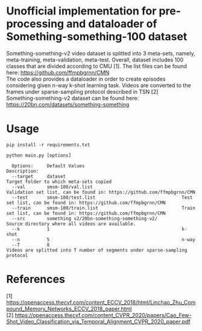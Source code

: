 # Unofficial implementation for pre-processing and dataloader of Something-something-100 dataset
Something-something-v2 video dataset is splitted into 3 meta-sets, namely, meta-training, meta-validation, meta-test. Overall, dataset includes 100 classes that are divided according to CMU [1]. The list files can be found here: https://github.com/ffmpbgrnn/CMN  
The code also provides a dataloader in order to create episodes considering given n-way k-shot learning task. Videos are converted to the frames under sparse-sampling protocol described in TSN [2]  
Something-something-v2 dataset can be found here: https://20bn.com/datasets/something-something

# Usage
```
pip install -r requirements.txt
```

```
python main.py [options]
```

```
  Options:     Default Values                                    Description:
  --target     dataset                                           Target folder to which meta-sets copied
  --val        smsm-100/val.list                                 Validation set list, can be found in: https://github.com/ffmpbgrnn/CMN
  --test       smsm-100/test.list                                Test set list, can be found in: https://github.com/ffmpbgrnn/CMN
  --train      smsm-100/train.list                               Train set list, can be found in: https://github.com/ffmpbgrnn/CMN 
  --src        something v2/20bn-something-something-v2/         Source directory where all videos are available. 
  --k          1                                                 k-shot 
  --n          5                                                 n-way
  --T          8                                                 Videos are splitted into T number of segments under sparse-sampling protocol
```

# References
[1] https://openaccess.thecvf.com/content_ECCV_2018/html/Linchao_Zhu_Compound_Memory_Networks_ECCV_2018_paper.html  
[2] https://openaccess.thecvf.com/content_CVPR_2020/papers/Cao_Few-Shot_Video_Classification_via_Temporal_Alignment_CVPR_2020_paper.pdf

